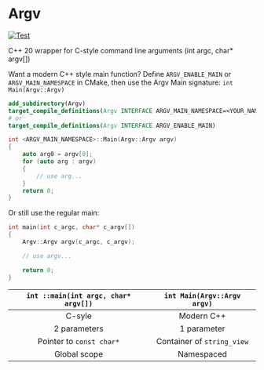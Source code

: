 # Argv

[![Test](https://github.com/D3r3k23/Argv/actions/workflows/test.yaml/badge.svg)](https://github.com/D3r3k23/Argv/actions/workflows/test.yaml)

C++ 20 wrapper for C-style command line arguments (int argc, char* argv[])

Want a modern C++ style main function? Define `ARGV_ENABLE_MAIN` or `ARGV_MAIN_NAMESPACE` in CMake, then use the Argv Main signature: `int Main(Argv::Argv)`

```cmake
add_subdirectory(Argv)
target_compile_definitions(Argv INTERFACE ARGV_MAIN_NAMESPACE=<YOUR_NAMESPACE>)
# or
target_compile_definitions(Argv INTERFACE ARGV_ENABLE_MAIN)
```

```cpp
int <ARGV_MAIN_NAMESPACE>::Main(Argv::Argv argv)
{
    auto arg0 = argv[0];
    for (auto arg : argv)
    {
        // use arg...
    }
    return 0;
}
```

Or still use the regular main:
```cpp
int main(int c_argc, char* c_argv[])
{
    Argv::Argv argv(c_argc, c_argv);

    // use argv...

    return 0;
}
```

| `int ::main(int argc, char* argv[])` | `int Main(Argv::Argv argv)` |
| :----------------------------------: | :-------------------------: |
| C-syle                               | Modern C++                  |
| 2 parameters                         | 1 parameter                 |
| Pointer to `const char*`             | Container of `string_view`  |
| Global scope                         | Namespaced                  |
